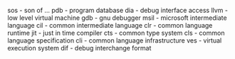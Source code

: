 sos - son of ...
pdb - program database
dia - debug interface access
llvm - low level virtual machine
gdb - gnu debugger
msil - microsoft intermediate language
cil - common intermediate language
clr - common language runtime
jit - just in time compiler
cts - common type system
cls - common language specification
cli - common language infrastructure
ves - virtual execution system
dif - debug interchange format

